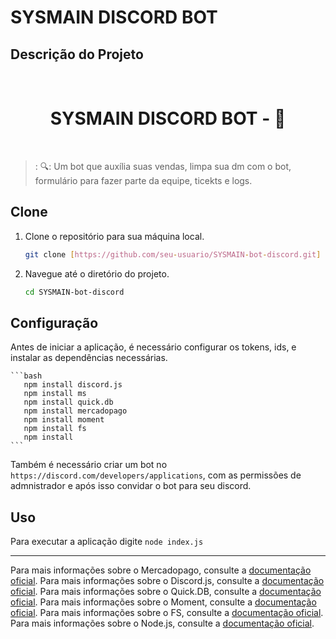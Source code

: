 # SYSMAIN DISCORD BOT



## Descrição do Projeto


<br /> 
  <h1 align="center"> SYSMAIN DISCORD BOT - 📱 </h1>
<br>

>: 🔍: Um bot que auxília suas vendas, limpa sua dm com o bot, formulário para fazer parte da equipe, ticekts e logs.
> <br>



## Clone


1. Clone o repositório para sua máquina local.
   
    ```bash
    git clone [https://github.com/seu-usuario/SYSMAIN-bot-discord.git]
    ```


2. Navegue até o diretório do projeto.
    ```bash
    cd SYSMAIN-bot-discord
    ```


## Configuração


Antes de iniciar a aplicação, é necessário configurar os tokens, ids, e instalar as dependências necessárias.

    ```bash
       npm install discord.js
       npm install ms
       npm install quick.db
       npm install mercadopago
       npm install moment
       npm install fs
       npm install
    ```

Também é necessário criar um bot no ``https://discord.com/developers/applications``, com as permissões de admnistrador e após isso convidar o bot para seu discord.


## Uso
    
Para executar a aplicação digite ``node index.js`` 

---

Para mais informações sobre o Mercadopago, consulte a [documentação oficial](https://www.mercadopago.com.br/developers/pt/docs/checkout-api/landing).
Para mais informações sobre o Discord.js, consulte a [documentação oficial](https://old.discordjs.dev/#/docs/discord.js/main/general/welcome).
Para mais informações sobre o Quick.DB, consulte a [documentação oficial](https://www.npmjs.com/package/quick.db).
Para mais informações sobre o Moment, consulte a [documentação oficial](https://momentjs.com/).
Para mais informações sobre o FS, consulte a [documentação oficial](https://nodejs.reativa.dev/0046-node-module-fs/index).
Para mais informações sobre o Node.js, consulte a [documentação oficial](https://nodejs.org/en/docs).
